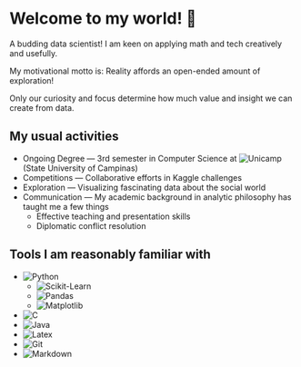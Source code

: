 # Welcome to my world! 👋
A budding data scientist! I am keen on applying math and tech creatively and usefully.

My motivational motto is: Reality affords an open-ended amount of exploration!

Only our curiosity and focus determine how much value and insight we can create from data.

## My usual activities
* Ongoing Degree — 3rd semester in Computer Science at ![Unicamp](https://www.unicamp.br/unicamp/) (State University of Campinas)
* Competitions — Collaborative efforts in Kaggle challenges
* Exploration — Visualizing fascinating data about the social world
* Communication — My academic background in analytic philosophy has taught me a few things
  * Effective teaching and presentation skills
  * Diplomatic conflict resolution

## Tools I am reasonably familiar with
* ![Python](https://img.shields.io/badge/python%20-%2314354C.svg?&style=for-the-badge&logo=python&logoColor=white)
  * ![Scikit-Learn](https://img.shields.io/badge/SKL-scikit--learn-orange)
  * ![Pandas](https://img.shields.io/badge/PD-pandas-green)
  * ![Matplotlib](https://img.shields.io/badge/PLT-matplotlib-blue)
* ![C](https://img.shields.io/badge/c%20-%2300599C.svg?&style=for-the-badge&logo=c&logoColor=white)
* ![Java](https://img.shields.io/badge/Java-ED8B00?style=for-the-badge&logo=java&logoColor=white)  
* ![Latex](https://img.shields.io/badge/latex%20-%23008080.svg?&style=for-the-badge&logo=latex&logoColor=white)
* ![Git](https://img.shields.io/badge/Git-F05032?style=for-the-badge&logo=git&logoColor=white)
* ![Markdown](https://img.shields.io/badge/Markdown-000000?style=for-the-badge&logo=markdown&logoColor=white)
